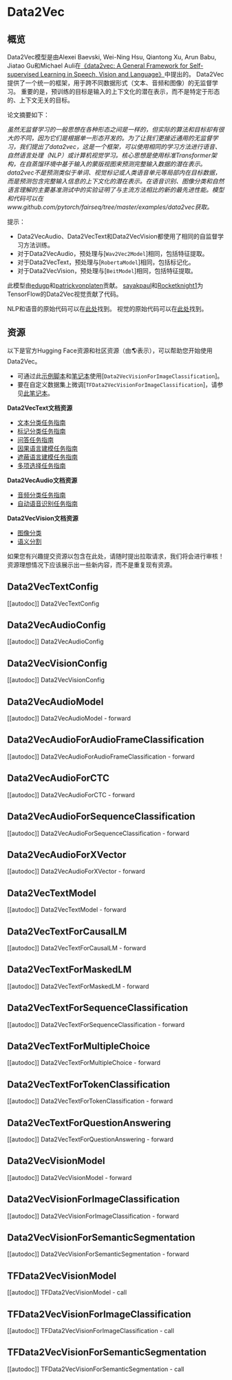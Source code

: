 <!--版权所有2022年HuggingFace团队。保留所有权利。

根据Apache许可证第2.0版（“许可证”），除非符合以下规定，否则不得使用此文件；
您可以在以下的网址上获得许可证的副本

http://www.apache.org/licenses/LICENSE-2.0

除非适用法律要求或书面同意，根据许可证分发的软件是基于“按原样”提供的，
没有任何明示或暗示的担保或条件。请参阅许可证以了解许可证下的特定语言的权限和限制。

⚠️注意，此文件采用Markdown格式，但包含特定于我们doc-builder（类似于MDX）的语法，可能无法在您的Markdown查看器中正确显示。-->

# Data2Vec

## 概览

Data2Vec模型是由Alexei Baevski, Wei-Ning Hsu, Qiantong Xu, Arun Babu, Jiatao Gu和Michael Auli在[《data2vec: A General Framework for Self-supervised Learning in Speech, Vision and Language》](https://arxiv.org/pdf/2202.03555)中提出的。
Data2Vec提供了一个统一的框架，用于跨不同数据形式（文本、音频和图像）的无监督学习。
重要的是，预训练的目标是输入的上下文化的潜在表示，而不是特定于形态的、上下文无关的目标。

论文摘要如下：

*虽然无监督学习的一般思想在各种形态之间是一样的，但实际的算法和目标却有很大的不同，因为它们是根据单一形态开发的。为了让我们更接近通用的无监督学习，我们提出了data2vec，这是一个框架，可以使用相同的学习方法进行语音、自然语言处理（NLP）或计算机视觉学习。核心思想是使用标准Transformer架构，在自蒸馏环境中基于输入的蒙版视图来预测完整输入数据的潜在表示。data2vec不是预测类似于单词、视觉标记或人类语音单元等局部内在目标数据，而是预测包含完整输入信息的上下文化的潜在表示。在语音识别、图像分类和自然语言理解的主要基准测试中的实验证明了与主流方法相比的新的最先进性能。模型和代码可以在www.github.com/pytorch/fairseq/tree/master/examples/data2vec获取。*

提示：

- Data2VecAudio、Data2VecText和Data2VecVision都使用了相同的自监督学习方法训练。
- 对于Data2VecAudio，预处理与[`Wav2Vec2Model`]相同，包括特征提取。
- 对于Data2VecText，预处理与[`RobertaModel`]相同，包括标记化。
- 对于Data2VecVision，预处理与[`BeitModel`]相同，包括特征提取。

此模型由[edugp](https://huggingface.co/edugp)和[patrickvonplaten](https://huggingface.co/patrickvonplaten)贡献。
[sayakpaul](https://github.com/sayakpaul)和[Rocketknight1](https://github.com/Rocketknight1)为TensorFlow的Data2Vec视觉贡献了代码。

NLP和语音的原始代码可以在[此处](https://github.com/pytorch/fairseq/tree/main/examples/data2vec)找到。
视觉的原始代码可以在[此处](https://github.com/facebookresearch/data2vec_vision/tree/main/beit)找到。


## 资源

以下是官方Hugging Face资源和社区资源（由🌎表示），可以帮助您开始使用Data2Vec。

<PipelineTag pipeline="image-classification"/>

- 可通过此[示例脚本](https://github.com/huggingface/transformers/tree/main/examples/pytorch/image-classification)和[笔记本](https://colab.research.google.com/github/huggingface/notebooks/blob/main/examples/image_classification.ipynb)使用[`Data2VecVisionForImageClassification`]。
- 要在自定义数据集上微调[`TFData2VecVisionForImageClassification`]，请参见[此笔记本](https://colab.research.google.com/github/sayakpaul/TF-2.0-Hacks/blob/master/data2vec_vision_image_classification.ipynb)。

**Data2VecText文档资源**
- [文本分类任务指南](../tasks/sequence_classification)
- [标记分类任务指南](../tasks/token_classification)
- [问答任务指南](../tasks/question_answering)
- [因果语言建模任务指南](../tasks/language_modeling)
- [遮蔽语言建模任务指南](../tasks/masked_language_modeling)
- [多项选择任务指南](../tasks/multiple_choice)

**Data2VecAudio文档资源**
- [音频分类任务指南](../tasks/audio_classification)
- [自动语音识别任务指南](../tasks/asr)

**Data2VecVision文档资源**
- [图像分类](../tasks/image_classification)
- [语义分割](../tasks/semantic_segmentation)

如果您有兴趣提交资源以包含在此处，请随时提出拉取请求，我们将会进行审核！资源理想情况下应该展示出一些新内容，而不是重复现有资源。

## Data2VecTextConfig

[[autodoc]] Data2VecTextConfig

## Data2VecAudioConfig

[[autodoc]] Data2VecAudioConfig

## Data2VecVisionConfig

[[autodoc]] Data2VecVisionConfig


## Data2VecAudioModel

[[autodoc]] Data2VecAudioModel
    - forward

## Data2VecAudioForAudioFrameClassification

[[autodoc]] Data2VecAudioForAudioFrameClassification
    - forward

## Data2VecAudioForCTC

[[autodoc]] Data2VecAudioForCTC
    - forward

## Data2VecAudioForSequenceClassification

[[autodoc]] Data2VecAudioForSequenceClassification
    - forward

## Data2VecAudioForXVector

[[autodoc]] Data2VecAudioForXVector
    - forward

## Data2VecTextModel

[[autodoc]] Data2VecTextModel
    - forward

## Data2VecTextForCausalLM

[[autodoc]] Data2VecTextForCausalLM
    - forward

## Data2VecTextForMaskedLM

[[autodoc]] Data2VecTextForMaskedLM
    - forward

## Data2VecTextForSequenceClassification

[[autodoc]] Data2VecTextForSequenceClassification
    - forward

## Data2VecTextForMultipleChoice

[[autodoc]] Data2VecTextForMultipleChoice
    - forward

## Data2VecTextForTokenClassification

[[autodoc]] Data2VecTextForTokenClassification
    - forward

## Data2VecTextForQuestionAnswering

[[autodoc]] Data2VecTextForQuestionAnswering
    - forward

## Data2VecVisionModel

[[autodoc]] Data2VecVisionModel
    - forward

## Data2VecVisionForImageClassification

[[autodoc]] Data2VecVisionForImageClassification
    - forward

## Data2VecVisionForSemanticSegmentation

[[autodoc]] Data2VecVisionForSemanticSegmentation
    - forward

## TFData2VecVisionModel

[[autodoc]] TFData2VecVisionModel
    - call

## TFData2VecVisionForImageClassification

[[autodoc]] TFData2VecVisionForImageClassification
    - call

## TFData2VecVisionForSemanticSegmentation

[[autodoc]] TFData2VecVisionForSemanticSegmentation
    - call
